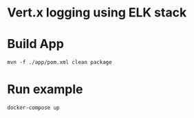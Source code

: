 # Vert.x logging using ELK stack


# Build App

```
mvn -f ./app/pom.xml clean package
```

# Run example

```
docker-compose up
```
